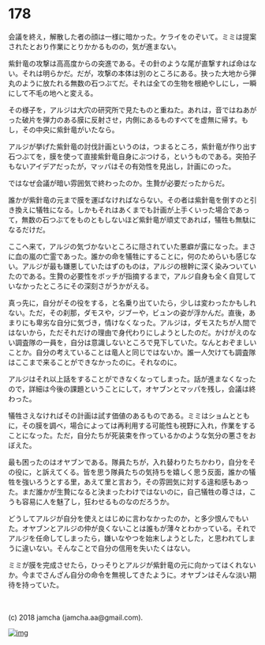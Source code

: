 # 178

会議を終え，解散した者の顔は一様に暗かった。ケライをのぞいて。ミミは提案されたとおり作業にとりかかるものの，気が進まない。  

紫針竜の攻撃は高高度からの突進である。その針のような尾が直撃すれば命はない。それは明らかだ。だが，攻撃の本体は別のところにある。抉った大地から弾丸のように放たれる無数の石つぶてだ。それは全ての生物を根絶やしにし，一瞬にして不毛の地へと変える。  

その様子を，アルジは大穴の研究所で見たものと重ねた。あれは，音ではねあがった破片を弾力のある膜に反射させ，内側にあるものすべてを虚無に帰す。もし，その中央に紫針竜がいたなら。  

アルジが挙げた紫針竜の討伐計画というのは，つまるところ，紫針竜が作り出す石つぶてを，膜を使って直接紫針竜自身にぶつける，というものである。突拍子もないアイデアだったが，マッパはその有効性を見出し，計画にのった。  

ではなぜ会議が暗い雰囲気で終わったのか。生贄が必要だったからだ。  

誰かが紫針竜の元まで膜を運ばなければならない。その者は紫針竜を倒すのと引き換えに犠牲になる。しかもそれはあくまでも計画が上手くいった場合であって，無数の石つぶてをものともしないほど紫針竜が頑丈であれば，犠牲も無駄になるだけだ。  

ここへ来て，アルジの気づかないところに隠されていた悪癖が露になった。まさに血の嵐の亡霊であった。誰かの命を犠牲にすることに，何のためらいも感じない。アルジが最も嫌悪していたはずのものは，アルジの根幹に深く染みついていたのである。生贄の必要性をボッチが指摘するまで，アルジ自身も全く自覚していなかったところにその深刻さがうかがえる。  

真っ先に，自分がその役をする，と名乗り出ていたら，少しは変わったかもしれない。ただ，その刹那，ダモスや，ジブーや，ビュンの姿が浮かんだ。直後，あまりにも卑劣な自分に気づき，情けなくなった。アルジは，ダモスたちが人間ではないから，ただそれだけの理由で身代わりにしようとしたのだ。かけがえのない調査隊の一員を，自分は意識しないところで見下していた。なんとおぞましいことか。自分の考えていることは竜人と同じではないか。誰一人欠けても調査隊はここまで来ることができなかったのに。それなのに。  

アルジはそれ以上話をすることができなくなってしまった。話が進まなくなったので，詳細は今後の課題ということにして，オヤブンとマッパを残し，会議は終わった。  

犠牲さえなければその計画は試す価値のあるものである。ミミはショムとともに，その膜を調べ，場合によっては再利用する可能性も視野に入れ，作業をすることになった。ただ，自分たちが死装束を作っているかのような気分の悪さをおぼえた。  

最も困ったのはオヤブンである。隊員たちが，入れ替わりたちかわり，自分をその役に，と訴えてくる。皆を思う隊員たちの気持ちを嬉しく思う反面，誰かの犠牲を強いろうとする里，あえて里と言おう，その雰囲気に対する違和感もあった。まだ誰かが生贄になると決まったわけではないのに，自己犠牲の尊さは，こうも容易に人を魅了し，狂わせるものなのだろうか。  

どうしてアルジが自分を使えとはじめに言わなかったのか，と多少恨んでもいた。オヤブンとアルジの仲が良くないことは誰もが薄々とわかっている。それでアルジを任命してしまったら，嫌いなやつを始末しようとした，と思われてしまうに違いない。そんなことで自分の信用を失いたくはない。  

ミミが膜を完成させたら，ひっそりとアルジが紫針竜の元に向かってはくれないか。今までさんざん自分の命令を無視してきたように。オヤブンはそんな淡い期待を持っていた。  

<br>  
<br>  
(c) 2018 jamcha (jamcha.aa@gmail.com).  

[![img](http://i.creativecommons.org/l/by-nc-sa/4.0/88x31.png)](http://creativecommons.org/licenses/by-nc-sa/4.0/deed)
